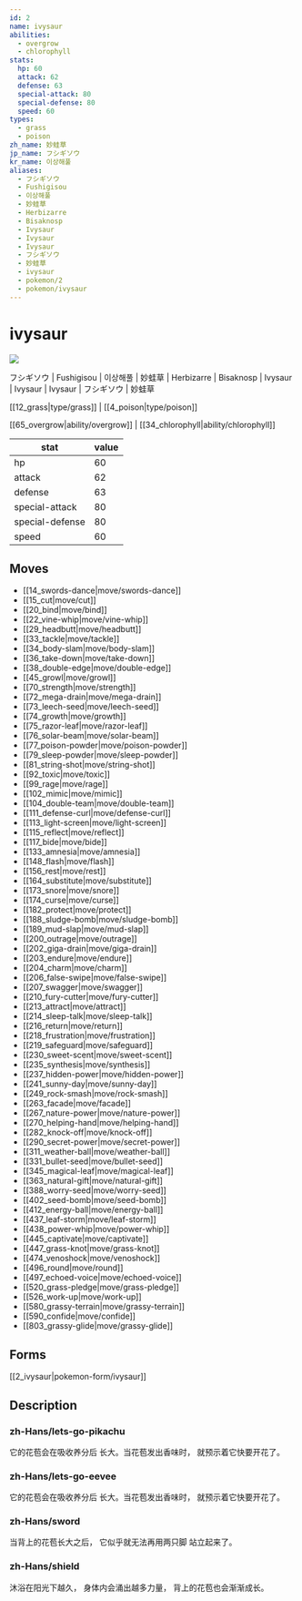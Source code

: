 ```yaml
---
id: 2
name: ivysaur
abilities:
  - overgrow
  - chlorophyll
stats:
  hp: 60
  attack: 62
  defense: 63
  special-attack: 80
  special-defense: 80
  speed: 60
types:
  - grass
  - poison
zh_name: 妙蛙草
jp_name: フシギソウ
kr_name: 이상해풀
aliases:
  - フシギソウ
  - Fushigisou
  - 이상해풀
  - 妙蛙草
  - Herbizarre
  - Bisaknosp
  - Ivysaur
  - Ivysaur
  - Ivysaur
  - フシギソウ
  - 妙蛙草
  - ivysaur
  - pokemon/2
  - pokemon/ivysaur
---
```

# ivysaur

![](https://raw.githubusercontent.com/PokeAPI/sprites/master/sprites/pokemon/2.png)

フシギソウ | Fushigisou | 이상해풀 | 妙蛙草 | Herbizarre | Bisaknosp | Ivysaur | Ivysaur | Ivysaur | フシギソウ | 妙蛙草

[[12_grass|type/grass]] | [[4_poison|type/poison]]

[[65_overgrow|ability/overgrow]] | [[34_chlorophyll|ability/chlorophyll]]

|stat|value|
|---|---|
|hp|60|
|attack|62|
|defense|63|
|special-attack|80|
|special-defense|80|
|speed|60|


## Moves

- [[14_swords-dance|move/swords-dance]]
- [[15_cut|move/cut]]
- [[20_bind|move/bind]]
- [[22_vine-whip|move/vine-whip]]
- [[29_headbutt|move/headbutt]]
- [[33_tackle|move/tackle]]
- [[34_body-slam|move/body-slam]]
- [[36_take-down|move/take-down]]
- [[38_double-edge|move/double-edge]]
- [[45_growl|move/growl]]
- [[70_strength|move/strength]]
- [[72_mega-drain|move/mega-drain]]
- [[73_leech-seed|move/leech-seed]]
- [[74_growth|move/growth]]
- [[75_razor-leaf|move/razor-leaf]]
- [[76_solar-beam|move/solar-beam]]
- [[77_poison-powder|move/poison-powder]]
- [[79_sleep-powder|move/sleep-powder]]
- [[81_string-shot|move/string-shot]]
- [[92_toxic|move/toxic]]
- [[99_rage|move/rage]]
- [[102_mimic|move/mimic]]
- [[104_double-team|move/double-team]]
- [[111_defense-curl|move/defense-curl]]
- [[113_light-screen|move/light-screen]]
- [[115_reflect|move/reflect]]
- [[117_bide|move/bide]]
- [[133_amnesia|move/amnesia]]
- [[148_flash|move/flash]]
- [[156_rest|move/rest]]
- [[164_substitute|move/substitute]]
- [[173_snore|move/snore]]
- [[174_curse|move/curse]]
- [[182_protect|move/protect]]
- [[188_sludge-bomb|move/sludge-bomb]]
- [[189_mud-slap|move/mud-slap]]
- [[200_outrage|move/outrage]]
- [[202_giga-drain|move/giga-drain]]
- [[203_endure|move/endure]]
- [[204_charm|move/charm]]
- [[206_false-swipe|move/false-swipe]]
- [[207_swagger|move/swagger]]
- [[210_fury-cutter|move/fury-cutter]]
- [[213_attract|move/attract]]
- [[214_sleep-talk|move/sleep-talk]]
- [[216_return|move/return]]
- [[218_frustration|move/frustration]]
- [[219_safeguard|move/safeguard]]
- [[230_sweet-scent|move/sweet-scent]]
- [[235_synthesis|move/synthesis]]
- [[237_hidden-power|move/hidden-power]]
- [[241_sunny-day|move/sunny-day]]
- [[249_rock-smash|move/rock-smash]]
- [[263_facade|move/facade]]
- [[267_nature-power|move/nature-power]]
- [[270_helping-hand|move/helping-hand]]
- [[282_knock-off|move/knock-off]]
- [[290_secret-power|move/secret-power]]
- [[311_weather-ball|move/weather-ball]]
- [[331_bullet-seed|move/bullet-seed]]
- [[345_magical-leaf|move/magical-leaf]]
- [[363_natural-gift|move/natural-gift]]
- [[388_worry-seed|move/worry-seed]]
- [[402_seed-bomb|move/seed-bomb]]
- [[412_energy-ball|move/energy-ball]]
- [[437_leaf-storm|move/leaf-storm]]
- [[438_power-whip|move/power-whip]]
- [[445_captivate|move/captivate]]
- [[447_grass-knot|move/grass-knot]]
- [[474_venoshock|move/venoshock]]
- [[496_round|move/round]]
- [[497_echoed-voice|move/echoed-voice]]
- [[520_grass-pledge|move/grass-pledge]]
- [[526_work-up|move/work-up]]
- [[580_grassy-terrain|move/grassy-terrain]]
- [[590_confide|move/confide]]
- [[803_grassy-glide|move/grassy-glide]]

## Forms



[[2_ivysaur|pokemon-form/ivysaur]]

## Description

### zh-Hans/lets-go-pikachu

它的花苞会在吸收养分后
长大。当花苞发出香味时，
就预示着它快要开花了。

### zh-Hans/lets-go-eevee

它的花苞会在吸收养分后
长大。当花苞发出香味时，
就预示着它快要开花了。

### zh-Hans/sword

当背上的花苞长大之后，
它似乎就无法再用两只脚
站立起来了。

### zh-Hans/shield

沐浴在阳光下越久，
身体内会涌出越多力量，
背上的花苞也会渐渐成长。

